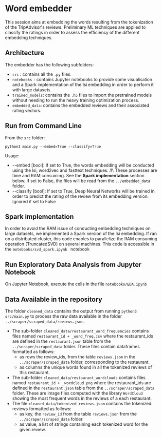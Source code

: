 # Word embedder

This session aims at embedding the words resulting from the tokenization of the TripAdvisor's reviews. Preliminary ML techniques are applied to classify the ratings in order to assess the efficiency of the different embedding techniques.

## Architecture

The embedder has the following subfolders:
* ``` src ``` : contains all the ```.py``` files.
* ```notebooks ```: contains Jupyter notebooks to provide some visualisation and a Spark implementation of the lsi embedding in order to perform it with large datasets. 
* ``` trained_models ```: contains the ```.h5``` files to import the pretrained models without needing to run the heavy training optimization process.
* ``` embedded_data ```: contains the embedded reviews and their associated rating vectors.

## Run from Command Line

From the ```src``` folder:
```
python3 main.py --embed=True --classify=True
```

Usage:
* --embed [bool]: If set to True, the words embedding will be conducted using the lsi, word2vec and fasttext techniques. /!\ These processes are time and RAM consuming. See the **Spark implementation** section below. If set to False, the files will be read from the ```../embedded_data``` folder.
* --classify [bool]: If set to True, Deep Neural Networks will be trained in order to predict the rating of the review from its embedding version. Ignored if set to False


## Spark implementation

In order to avoid the RAM issue of conducting embedding techniques on large datasets, we implemented a Spark version of the lsi embedding. If ran on a distributed cluster, this code enables to parallelize the RAM consuming operation (TruncatedSVD) on several machines. 
This code is accessible in the ```notebooks/svd_spark.ipynb ``` notebook


## Run Exploratory Data Analysis from Jupyter Notebook

On Jupyter Notebook, execute the cells in the file ``` notebooks/EDA.ipynb ```

## Data Available in the repository

The folder ``` cleaned_data ``` contains the output from running ``` python3 src/main.py ``` to process the raw data available in the folder ``` ../scraper/scraped_data/reviews.json ```.
* The sub-folder ``` cleaned_data/restaurant_word_frequencies ``` contains files named ``` restaurant_id + _word_freq.csv ``` where the restaurant_ids are defined in the ```restaurant.json``` table from the ``` ../scraper/scraped_data ``` folder. These files contain dataframes formatted as follows:
  * as rows the review_ids, from the table ``` reviews.json ``` in the ``` ../scraper/scraped_data ``` folder, corresponding to the restaurant.
  * as columns the unique words found in all the tokenized reviews of this restaurant.
* The sub-folder ``` cleaned_data/restaurant_wordclouds ``` contains files named ``` restaurant_id + _wordcloud.png ``` where the restaurant_ids are defined in the ```restaurant.json``` table from the ``` ../scraper/scraped_data ``` folder. These are image files computed with the library ``` WordCloud ``` showing the most frequent words in the reviews of a each restaurant.
* The file ``` cleaned_data/tokenized_reviews.json ``` contains the tokenized reviews formatted as follows:
  * as key, the ```review_id``` from the table ``` reviews.json ``` from the ``` ../scraper/scraped_data ``` folder.
  * as value, a list of strings containing each tokenized word for the given review.
